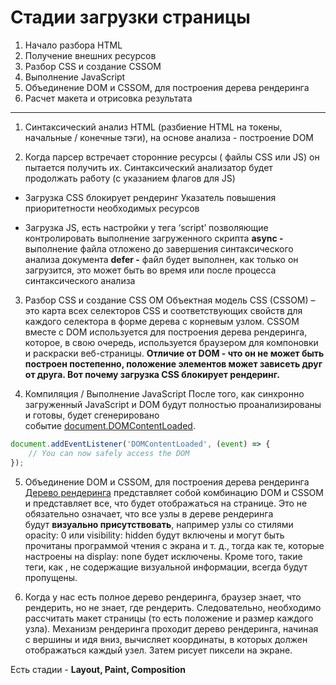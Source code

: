 # Стадии загрузки страницы

1. Начало разбора HTML
2. Получение внешних ресурсов
3. Разбор CSS и создание CSSOM
4. Выполнение JavaScript
5. Объединение DOM и CSSOM, для построения дерева рендеринга
6. Расчет макета и отрисовка результата

---

1. Синтаксический анализ HTML (разбиение HTML на токены, начальные / конечные тэги), на основе анализа - построение DOM

2. Когда парсер встречает сторонние ресурсы ( файлы CSS  или  JS) он пытается получить их. Синтаксический анализатор будет продолжать работу (с указанием флагов для JS)

- Загрузка CSS блокирует рендеринг
  Указатель повышения приоритетности необходимых ресурсов 
     *<link href="style.css" rel="preload" as="style" />*

- Загрузка JS, есть настройки у тега ‘script’ позволяющие контролировать выполнение загруженного скрипта
   **async -** выполнение файла отложено до завершения синтаксического анализа документа
   **defer -**  файл будет выполнен, как только он загрузится, это может быть во время или после процесса синтаксического анализа

3. Разбор CSS и создание CSS OM
Объектная модель CSS (CSSOM) – это карта всех селекторов CSS и соответствующих свойств для каждого селектора в форме дерева с корневым узлом.
CSSOM вместе с DOM используется для построения дерева рендеринга, которое, в свою очередь, используется браузером для компоновки и раскраски веб-страницы.
**Отличие от DOM -  что он не может быть построен постепенно, положение элементов может зависеть друг от друга. Вот почему загрузка CSS блокирует рендеринг.**

4. Компиляция / Выполнение JavaScript
После того, как синхронно загруженный JavaScript и DOM будут полностью проанализированы и готовы, будет сгенерировано событие [document.DOMContentLoaded](https://developer.mozilla.org/en-US/docs/Web/API/Document/DOMContentLoaded_event). 

```jsx
document.addEventListener('DOMContentLoaded', (event) => {
    // You can now safely access the DOM
});
```

5. Объединение DOM и CSSOM, для построения дерева рендеринга
[Дерево рендеринга](https://developers.google.com/web/fundamentals/performance/critical-rendering-path/render-tree-construction) представляет собой комбинацию DOM и CSSOM и представляет все, что будет отображаться на странице. Это не обязательно означает, что все узлы в дереве рендеринга будут **визуально присутствовать**, например узлы со стилями opacity: 0 или visibility: hidden будут включены и могут быть прочитаны программой чтения с экрана и т. д., тогда как те, которые настроены на display: none будет исключены. Кроме того, такие теги, как <head>, не содержащие визуальной информации, всегда будут пропущены.

6. Когда у нас есть полное дерево рендеринга, браузер знает, что рендерить, но не знает, где рендерить. Следовательно, необходимо рассчитать макет страницы (то есть положение и размер каждого узла). Механизм рендеринга проходит дерево рендеринга, начиная с вершины и идя вниз, вычисляет координаты, в которых должен отображаться каждый узел.
Затем рисует пиксели на экране.

Есть стадии - **Layout, Paint, Composition**
